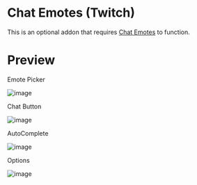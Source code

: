 Chat Emotes (Twitch)
======================

This is an optional addon that requires [Chat Emotes](https://github.com/Vladinator89/wow-addon-chatemotes) to function.

Preview
======================

Emote Picker

![image](https://user-images.githubusercontent.com/8304135/144900075-3119c037-3f6c-457c-960a-c0b06e0972d7.png)

Chat Button

![image](https://user-images.githubusercontent.com/8304135/144900117-2ea73b66-f52e-47ee-8a86-9fb73f15930d.png)

AutoComplete

![image](https://user-images.githubusercontent.com/8304135/144900442-14cf23c5-6745-4c0f-b6cb-ed28e7ff4260.png)

Options

![image](https://user-images.githubusercontent.com/8304135/144900299-c9f23bdb-0e62-40af-b3b7-1ab3c18b51e4.png)
